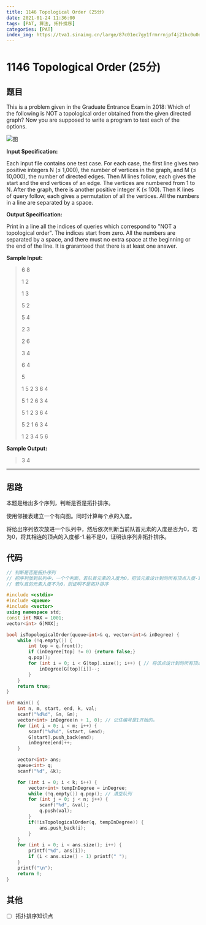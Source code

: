 ```yaml
---
title: 1146 Topological Order (25分)
date: 2021-01-24 11:36:00
tags: [PAT, 算法, 拓扑排序]
categories: [PAT]
index_img: https://tva1.sinaimg.cn/large/87c01ec7gy1frmrrnjpf4j21hc0u0dot.jpg
---
```


# 1146 Topological Order (25分)

## 题目

This is a problem given in the Graduate Entrance Exam in 2018: Which of the following is NOT a topological order obtained from the given directed graph? Now you are supposed to write a program to test each of the options.

![图](https://images.ptausercontent.com/5d35ed2a-4d19-4f13-bf3f-35ed59cebf05.jpg)

**Input Specification:**

Each input file contains one test case. For each case, the first line gives two positive integers N (≤ 1,000), the number of vertices in the graph, and M (≤ 10,000), the number of directed edges. Then M lines follow, each gives the start and the end vertices of an edge. The vertices are numbered from 1 to N. After the graph, there is another positive integer K (≤ 100). Then K lines of query follow, each gives a permutation of all the vertices. All the numbers in a line are separated by a space.

**Output Specification:**

Print in a line all the indices of queries which correspond to "NOT a topological order". The indices start from zero. All the numbers are separated by a space, and there must no extra space at the beginning or the end of the line. It is graranteed that there is at least one answer.

**Sample Input:**

> 6 8
>
> 1 2
>
> 1 3
>
> 5 2
>
> 5 4
>
> 2 3
>
> 2 6
>
> 3 4
>
> 6 4
>
> 5
>
> 1 5 2 3 6 4
>
> 5 1 2 6 3 4
>
> 5 1 2 3 6 4
>
> 5 2 1 6 3 4
>
> 1 2 3 4 5 6

**Sample Output:**

> 3 4

---

## 思路

本题是给出多个序列，判断是否是拓扑排序。

使用邻接表建立一个有向图。同时计算每个点的入度。

将给出序列依次放进一个队列中，然后依次判断当前队首元素的入度是否为0，若为0，将其相连的顶点的入度都-1.若不是0，证明该序列非拓扑排序。

## 代码

```C++
// 判断是否是拓扑序列
// 把序列放到队列中，一个个判断，若队首元素的入度为0，把该元素设计到的所有顶点入度-1.
// 若队首的元素入度不为0，则证明不是拓扑排序

#include <cstdio>
#include <queue>
#include <vector>
using namespace std;
const int MAX = 1001;
vector<int> G[MAX];

bool isTopologicalOrder(queue<int>& q, vector<int>& inDegree) {
    while (!q.empty()) {
        int top = q.front();
        if (inDegree[top] != 0) {return false;}
        q.pop();
        for (int i = 0; i < G[top].size(); i++) { // 将该点设计到的所有顶点入度-1
            inDegree[G[top][i]]--;
        }
    }
    return true;
}

int main() {
    int n, m, start, end, k, val;
    scanf("%d%d", &n, &m);
    vector<int> inDegree(n + 1, 0); // 记住编号是1开始的。
    for (int i = 0; i < m; i++) {
        scanf("%d%d", &start, &end);
        G[start].push_back(end);
        inDegree[end]++;
    }

    vector<int> ans;
    queue<int> q;
    scanf("%d", &k);

    for (int i = 0; i < k; i++) {
        vector<int> tempInDegree = inDegree;
        while (!q.empty()) q.pop(); // 清空队列
        for (int j = 0; j < n; j++) {
            scanf("%d", &val);
            q.push(val);
        }
        if(!isTopologicalOrder(q, tempInDegree)) {
            ans.push_back(i);
        }
    }
    for (int i = 0; i < ans.size(); i++) {
        printf("%d", ans[i]);
        if (i < ans.size() - 1) printf(" ");
    }
    printf("\n");
    return 0;
}
```

## 其他

- [ ] 拓扑排序知识点
